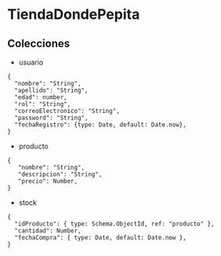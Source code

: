 # TiendaDondePepita

## Colecciones 
- usuario
```
{
  "nombre": "String",
  "apellido": "String",
  "edad": number,
  "rol": "String",
  "correoElectronico": "String",
  "password": "String",
  "fechaRegistro": {type: Date, default: Date.now},
}
```
- producto
```
{
   "nombre": "String",
   "descripcion": "String",
   "precio": Number,
}
```
- stock
```
{
  "idProducto": { type: Schema.ObjectId, ref: "producto" },
  "cantidad": Number,
  "fechaCompra": { type: Date, default: Date.now },
}
```
